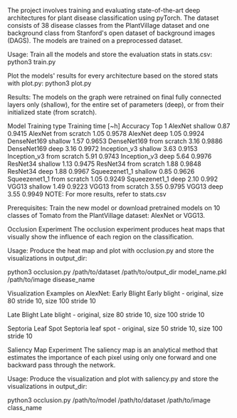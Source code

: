 The project involves training and evaluating state-of-the-art deep architectures for plant disease classification using pyTorch. The dataset consists of 38 disease classes from the PlantVillage dataset and one background class from Stanford's open dataset of background images (DAGS). The models are trained on a preprocessed dataset.

Usage:
Train all the models and store the evaluation stats in stats.csv:
python3 train.py

Plot the models' results for every architecture based on the stored stats with plot.py:
python3 plot.py

Results:
The models on the graph were retrained on final fully connected layers only (shallow), for the entire set of parameters (deep), or from their initialized state (from scratch).

Model	Training type	Training time [~h]	Accuracy Top 1
AlexNet	shallow	0.87	0.9415
AlexNet	from scratch	1.05	0.9578
AlexNet	deep	1.05	0.9924
DenseNet169	shallow	1.57	0.9653
DenseNet169	from scratch	3.16	0.9886
DenseNet169	deep	3.16	0.9972
Inception_v3	shallow	3.63	0.9153
Inception_v3	from scratch	5.91	0.9743
Inception_v3	deep	5.64	0.9976
ResNet34	shallow	1.13	0.9475
ResNet34	from scratch	1.88	0.9848
ResNet34	deep	1.88	0.9967
Squeezenet1_1	shallow	0.85	0.9626
Squeezenet1_1	from scratch	1.05	0.9249
Squeezenet1_1	deep	2.10	0.992
VGG13	shallow	1.49	0.9223
VGG13	from scratch	3.55	0.9795
VGG13	deep	3.55	0.9949
NOTE: For more results, refer to stats.csv

Prerequisites:
Train the new model or download pretrained models on 10 classes of Tomato from the PlantVillage dataset: AlexNet or VGG13.

Occlusion Experiment
The occlusion experiment produces heat maps that visually show the influence of each region on the classification.

Usage:
Produce the heat map and plot with occlusion.py and store the visualizations in output_dir:

python3 occlusion.py /path/to/dataset /path/to/output_dir model_name.pkl /path/to/image disease_name

Visualization Examples on AlexNet:
Early Blight
Early blight - original, size 80 stride 10, size 100 stride 10

Late Blight
Late blight - original, size 80 stride 10, size 100 stride 10

Septoria Leaf Spot
Septoria leaf spot - original, size 50 stride 10, size 100 stride 10

Saliency Map Experiment
The saliency map is an analytical method that estimates the importance of each pixel using only one forward and one backward pass through the network.

Usage:
Produce the visualization and plot with saliency.py and store the visualizations in output_dir:

python3 occlusion.py /path/to/model /path/to/dataset /path/to/image class_name

